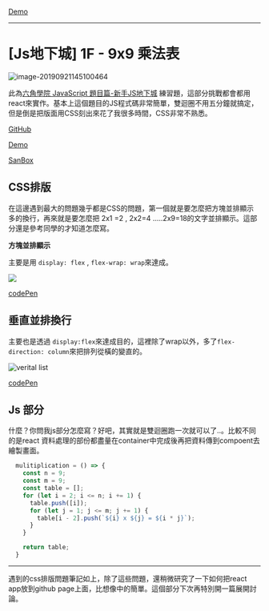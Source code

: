 [Demo](https://gh286991-learing.github.io/jsDungeon-99-multiplication-table/)

------



# [Js地下城] 1F - 9x9 乘法表

![image-20190921145100464](https://i.imgur.com/0FI9kw1.png)

此為[六角學院 JavaScript 題目篇-新手JS地下城](https://www.udemy.com/course/js-underground/learn/lecture/13346416#overview) 練習題，這部分挑戰都會都用react來實作。基本上這個題目的JS程式碼非常簡單，雙迴圈不用五分鐘就搞定，但是倒是把版面用CSS刻出來花了我很多時間，CSS非常不熟悉。

[GitHub](https://github.com/gh286991-learing/jsDungeon-99-multiplication-table)

[Demo](https://gh286991-learing.github.io/jsDungeon-99-multiplication-table/)

[SanBox](https://codesandbox.io/s/github/gh286991-learing/jsDungeon-99-multiplication-table)

## CSS排版

在這邊遇到最大的問題幾乎都是CSS的問題，第一個就是要怎麼把方塊並排顯示多的換行，再來就是要怎麼把 2x1 =2 , 2x2=4 .....2x9=18的文字並排顯示。這部分還是參考同學的才知道怎麼寫。

**方塊並排顯示**

主要是用 `display: flex`  , `flex-wrap: wrap`來達成。

![](https://i.imgur.com/FhLOyg5.jpg)

[codePen](https://codepen.io/TomJhuang/pen/bGbOdLB)

## 垂直並排換行

主要也是透過 `display:flex`來達成目的，這裡除了wrap以外，多了`flex-direction: column`來把排列從橫的變直的。 

![verital list](https://i.imgur.com/BzDX0o3.jpg)

[codePen](https://codepen.io/TomJhuang/pen/KKPbpry)

## Js 部分

什麼？你問我js部分怎麼寫？好吧，其實就是雙迴圈跑一次就可以了..。比較不同的是react 資料處理的部份都盡量在container中完成後再把資料傳到compoent去繪製畫面。

```js
  mulitiplication = () => {
    const n = 9;
    const m = 9;
    const table = [];
    for (let i = 2; i <= n; i += 1) {
      table.push([i]);
      for (let j = 1; j <= m; j += 1) {
        table[i - 2].push(`${i} x ${j} = ${i * j}`);
      }
    }

    return table;
  }
```



----

遇到的css排版問題筆記如上，除了這些問題，還稍微研究了一下如何把react app放到github page上面，比想像中的簡單。這個部分下次再特別開一篇展開討論。

